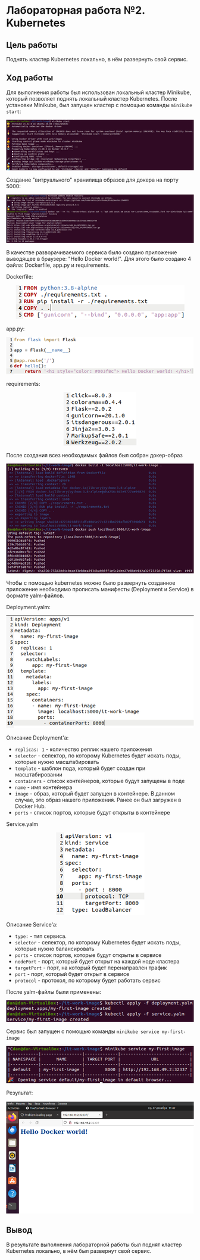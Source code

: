 # Лабораторная работа №2. Kubernetes

## Цель работы

Поднять кластер Kubernetes локально, в нём развернуть свой сервис.

## Ход работы

Для выполнения работы был использован локальный кластер Minikube, который позволяет поднять локальный кластер Kubernetes. После установки Minikube, был запущен кластер с помощью команды `minikube start`:

<p align="center">
    <img src="./images/image-1.png">
</p>

Создание "витруального" хранилища образов для докера на порту 5000:

<p align="center">
    <img src="./images/image-2.png">
</p>

В качестве разворачиваемого сервиса было создано приложение выводящее в браузере: "Hello Docker world!". Для этого было создано 4 файла: Dockerfile, app.py и requirements.

Dockerfile:
<p align="center">
    <img src="./images/Dockerfile-image.png">
</p>

app.py:
<p align="center">
    <img src="./images/appPy-image.png">
</p>

requirements:
<p align="center">
    <img src="./images/requirements-image.png">
</p>

После создания всез необходимых файлов был собран докер-образ
<p align="center">
    <img src="./images/image-3.png">
</p>
Чтобы с помощью kubernetes можно было развернуть созданное приложение необходимо прописать манифесты (Deployment и Service) в формате yalm-файлов.

Deployment.yalm:
<p align="center">
    <img src="./images/deployment-image.png">
</p>

Описание Deployment'а:

- `replicas: 1` - количество реплик нашего приложения
- `selector` - селектор, по которому Kubernetes будет искать поды, которые нужно масштабировать
- `template` - шаблон пода, который будет создан при масштабировании
- `containers` - список контейнеров, которые будут запущены в поде
- `name` - имя контейнера
- `image` - образ, который будет запущен в контейнере. В данном случае, это образ нашего приложения. Ранее он был загружен в Docker Hub.
- `ports` - список портов, которые будут открыты в контейнере

Service.yalm
<p align="center">
    <img src="./images/service-image.png">
</p>

Описание Service'а:

- `type:` - тип сервиса.
- `selector` - селектор, по которому Kubernetes будет искать поды, которые нужно балансировать
- `ports` - список портов, которые будут открыты в сервисе
- `nodePort` - порт, который будет открыт на каждой ноде кластера
- `targetPort` - порт, на который будет перенаправлен трафик
- `port` - порт, который будет открыт в сервисе
- `protocol` - протокол, по которому будет работать сервис

После yalm-файлы были применены:
<p align="center">
    <img src="./images/image-4.png">
</p>

Сервис был запущен с помощью команды `minikube service my-first-image`
<p align="center">
    <img src="./images/image-5.png">
</p>

Результат:
<p align="center">
    <img src="./images/result-image.png">
</p>

## Вывод

В результате выполнения лабораторной работы был поднят кластер Kubernetes локально, в нём был развернут свой сервис.
